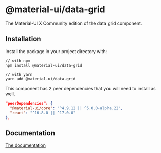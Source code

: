# @material-ui/data-grid

The Material-UI X Community edition of the data grid component.

## Installation

Install the package in your project directory with:

```sh
// with npm
npm install @material-ui/data-grid

// with yarn
yarn add @material-ui/data-grid
```

This component has 2 peer dependencies that you will need to install as well.

```json
"peerDependencies": {
  "@material-ui/core": "^4.9.12 || ^5.0.0-alpha.22",
  "react": "^16.8.0 || ^17.0.0"
},
```

## Documentation

[The documentation](https://material-ui.com/components/data-grid/)
